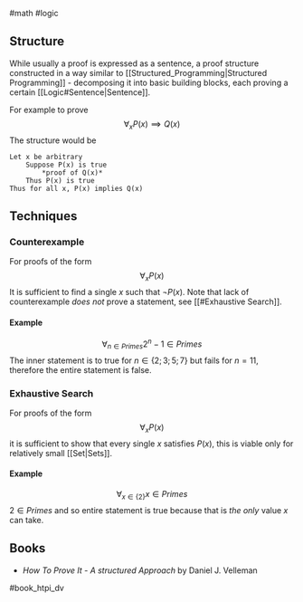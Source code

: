 #math #logic





## Structure
While usually a proof is expressed as a sentence, a proof structure constructed in a way similar to [[Structured_Programming|Structured Programming]] - decomposing it into basic building blocks, each proving a certain [[Logic#Sentence|Sentence]].

For example to prove 
$$\forall_x P(x) \implies Q(x)$$
The structure would be
```
Let x be arbitrary
	Suppose P(x) is true
		*proof of Q(x)*
	Thus P(x) is true
Thus for all x, P(x) implies Q(x)
```


## Techniques

### Counterexample
For proofs of the form $$\forall_x P(x)$$ It is sufficient to find a single $x$ such that $\lnot P(x)$. Note that lack of counterexample *does not* prove a statement, see [[#Exhaustive Search]].

#### Example
$$\forall_{n \in Primes} 2^n - 1 \in Primes$$
The inner statement is to true for $n \in \{2; 3; 5; 7\}$ but fails for $n = 11$, therefore the entire statement is false.

### Exhaustive Search
For proofs of the form $$\forall_x P(x)$$ it is sufficient to show that every single $x$ satisfies $P(x)$, this is viable only for relatively small [[Set|Sets]].

#### Example
$$\forall_{x \in \{2\}} x \in Primes$$
$2 \in Primes$ and so entire statement is true because that is *the only* value $x$ can take.

## Books
- *How To Prove It - A structured Approach* by Daniel J. Velleman

#book_htpi_dv